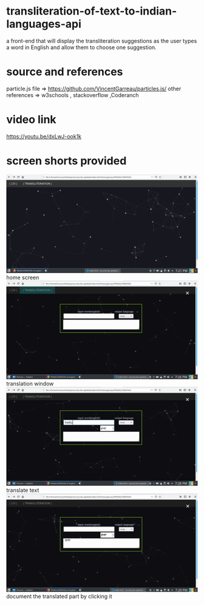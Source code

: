 # transliteration-of-text-to-indian-languages-api
a front-end that will display the transliteration suggestions as the user types a word in English and allow them to choose one suggestion.
# source and references
particle.js file => https://github.com/VincentGarreau/particles.js/
other references => w3schools , stackoverflow ,Coderanch
# video link 
https://youtu.be/dxLwJ-ook1k

# screen shorts provided
![home screen](https://github.com/livinghumanz/transliteration-of-text-to-indian-languages-api/blob/master/screenclick/homescreen.png)
home screen
![translation screen](https://github.com/livinghumanz/transliteration-of-text-to-indian-languages-api/blob/master/screenclick/translation_window.png)
translation window
![translating part](https://github.com/livinghumanz/transliteration-of-text-to-indian-languages-api/blob/master/screenclick/translation_process.png)
translate text
![save in word](https://github.com/livinghumanz/transliteration-of-text-to-indian-languages-api/blob/master/screenclick/translated_whenclicked.png)
document the translated part by clicking it
